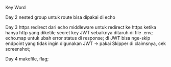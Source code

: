 Key Word

Day 2
	nested group untuk route bisa dipakai di echo

Day 3
	https redirect dari echo middleware untuk redirect ke https ketika hanya http yang diketik;
	secret key JWT sebaiknya ditaruh di file .env;
	echo.map untuk ubah error status di response;
	di JWT bisa nge-skip endpoint yang tidak ingin digunakan JWT -> pakai Skipper di claimsnya, cek screenshot;

Day 4
	makefile, flag;

